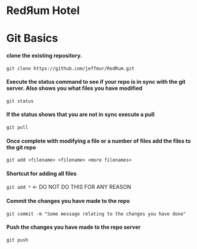 # RedЯum Hotel

# Git Basics

#### clone the existing repository.
`git clone https://github.com/jeffmur/RedRum.git`

#### Execute the status command to see if your repo is in sync with the git server. Also shows you what files you have modified
`git status`

#### If the status shows that you are not in sync execute a pull
`git pull`

#### Once complete with modifying a file or a number of files add the files to the git repo
`git add <filename> <filename> <more filenames>`

#### Shortcut for adding all files
`git add *` <- DO NOT DO THIS FOR ANY REASON

#### Commit the changes you have made to the repo
`git commit -m "Some message relating to the changes you have done"`

#### Push the changes you have made to the repo server
`git push`
